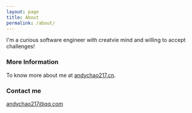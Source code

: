 ```yaml
---
layout: page
title: About
permalink: /about/
---
```


I'm a curious software engineer with creatvie mind and willing to accept challenges!

### More Information

To know more about me at [andychao217.cn](https://www.andychao217.cn).

### Contact me

[andychao217@qq.com](mailto:andychao217@qq.com)